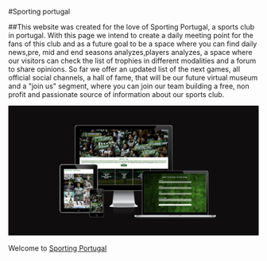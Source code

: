 #Sporting portugal

##This website was created for the love of Sporting Portugal, a sports club in portugal. With this page we intend to create a daily meeting point for the fans of this club and as a future goal to be a space where you can find daily news,pre, mid and end seasons analyzes,players analyzes, a space where our visitors can check the list of trophies in different modalities and a forum to share opinions. So far we offer an updated list of the next games, all official social channels, a hall of fame, that will be our future virtual museum and a "join us" segment, where you can join our team building a free, non profit and passionate source of information about our sports club. 

![responsive image](/assets/images/responsive.png)


Welcome to [Sporting Portugal](https://cvilares.github.io/Sporting-Portugal/)



